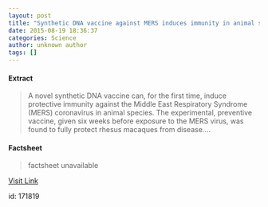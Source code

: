 ```yaml
---
layout: post
title: "Synthetic DNA vaccine against MERS induces immunity in animal study"
date: 2015-08-19 18:36:37
categories: Science
author: unknown author
tags: []
---
```



#### Extract
>A novel synthetic DNA vaccine can, for the first time, induce protective immunity against the Middle East Respiratory Syndrome (MERS) coronavirus in animal species. The experimental, preventive vaccine, given six weeks before exposure to the MERS virus, was found to fully protect rhesus macaques from disease....

#### Factsheet
>factsheet unavailable

[Visit Link](http://www.sciencedaily.com/releases/2015/08/150819143637.htm)

id:  171819
